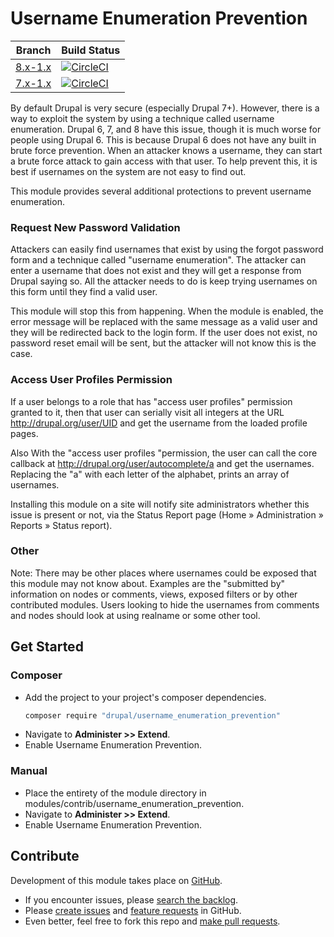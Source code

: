 # Username Enumeration Prevention

| Branch | Build Status |
| ------ | ------------ |
| [8.x-1.x](https://www.drupal.org/project/username_enumeration_prevention/releases/8.x-1.x-dev) | [![CircleCI](https://img.shields.io/circleci/project/github/nicksantamaria/drupal-username_enumeration_prevention/8.x-1.x.svg?style=for-the-badge)](https://circleci.com/gh/nicksantamaria/drupal-username_enumeration_prevention/tree/8.x-1.x) |
| [7.x-1.x](https://www.drupal.org/project/username_enumeration_prevention/releases/7.x-1.x-dev) | [![CircleCI](https://img.shields.io/circleci/project/github/nicksantamaria/drupal-username_enumeration_prevention/7.x-1.x.svg?style=for-the-badge)](https://circleci.com/gh/nicksantamaria/drupal-username_enumeration_prevention/tree/7.x-1.x) |

By default Drupal is very secure (especially Drupal 7+). However, there is a
way to exploit the system by using a technique called username enumeration.
Drupal 6, 7, and 8 have this issue, though it is much worse for people using
Drupal 6.  This is because Drupal 6 does not have any built in brute force
prevention.  When an attacker knows a username, they can start a brute force
attack to gain access with that user. To help prevent this, it is best if
usernames on the system are not easy to find out.

This module provides several additional protections to prevent username
enumeration.

### Request New Password Validation

Attackers can easily find usernames that exist by using the forgot password
form and a technique called "username enumeration". The attacker can enter a
username that does not exist and they will get a response from Drupal saying
so. All the attacker needs to do is keep trying usernames on this form until
they find a valid user.

This module will stop this from happening. When the module is enabled, the
error message will be replaced with the same message as a valid user and they
will be redirected back to the login form. If the user does not exist, no
password reset email will be sent, but the attacker will not know this is the
case.

### Access User Profiles Permission

If a user belongs to a role that has "access user profiles" permission granted
to it, then that user can serially visit all integers at the URL
http://drupal.org/user/UID and get the username from the loaded profile pages.

Also With the "access user profiles "permission, the user can call the core
callback at http://drupal.org/user/autocomplete/a and get the usernames.
Replacing the "a" with each letter of the alphabet, prints an array of
usernames.

Installing this module on a site will notify site administrators whether this
issue is present or not, via the Status Report page (Home » Administration »
Reports » Status report).

### Other

Note: There may be other places where usernames could be exposed that this
module may not know about. Examples are the "submitted by" information on nodes
or comments, views, exposed filters or by other contributed modules. Users
looking to hide the usernames from comments and nodes should look at using
realname or some other tool.

## Get Started

### Composer

* Add the project to your project's composer dependencies.
    ```sh
    composer require "drupal/username_enumeration_prevention"
    ```
* Navigate to **Administer >> Extend**.
* Enable Username Enumeration Prevention.

### Manual

* Place the entirety of the module directory in
modules/contrib/username_enumeration_prevention.
* Navigate to **Administer >> Extend**.
* Enable Username Enumeration Prevention.

## Contribute

Development of this module takes place on [GitHub](https://github.com/nicksantamaria/drupal-username_enumeration_prevention).

* If you encounter issues, please [search the backlog](https://github.com/nicksantamaria/drupal-username_enumeration_prevention/issues).
* Please [create issues](https://github.com/nicksantamaria/drupal-username_enumeration_prevention/issues/new?labels=bug) and [feature requests](https://github.com/nicksantamaria/drupal-username_enumeration_prevention/issues/new?labels=enhancement) in GitHub.
* Even better, feel free to fork this repo and [make pull requests](https://github.com/nicksantamaria/drupal-username_enumeration_prevention/compare).
